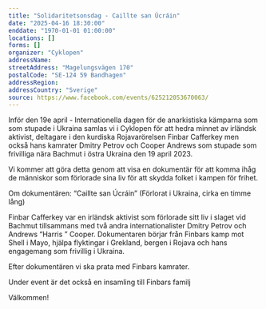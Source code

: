 ```yaml
---
title: "Solidaritetsonsdag - Caillte san Úcráin"
date: "2025-04-16 18:30:00"
enddate: "1970-01-01 01:00:00"
locations: []
forms: []
organizer: "Cyklopen"
addressName: 
streetAddress: "Magelungsvägen 170"
postalCode: "SE-124 59 Bandhagen"
addressRegion:
addressCountry: "Sverige"
source: https://www.facebook.com/events/625212053670063/
---
```

Inför den 19e april - Internationella dagen för de anarkistiska kämparna som   som stupade i Ukraina samlas vi i Cyklopen för att hedra minnet av irländsk aktivist, deltagare i den kurdiska Rojavarörelsen Finbar Cafferkey men också hans kamrater Dmitry Petrov och Cooper Andrews som stupade som frivilliga nära Bachmut i östra Ukraina den 19 april 2023.

Vi kommer att göra detta genom att visa en dokumentär för att komma ihåg de människor som förlorade sina liv för att skydda folket i kampen för frihet.

Om dokumentären: 
“Caillte san Úcráin” (Förlorat i Ukraina, cirka en timme lång)

Finbar Cafferkey var en irländsk aktivist som förlorade sitt liv i slaget vid Bachmut tillsammans med två andra internationalister Dmitry Petrov och Andrews “Harris ” Cooper.
Dokumentaren börjar från Finbars kamp mot Shell i Mayo, hjälpa flyktingar i Grekland, bergen i Rojava och hans engagemang som frivillig i Ukraina.

Efter dokumentären vi ska prata med Finbars kamrater.

Under event är det också en insamling till Finbars familj

Välkommen!
